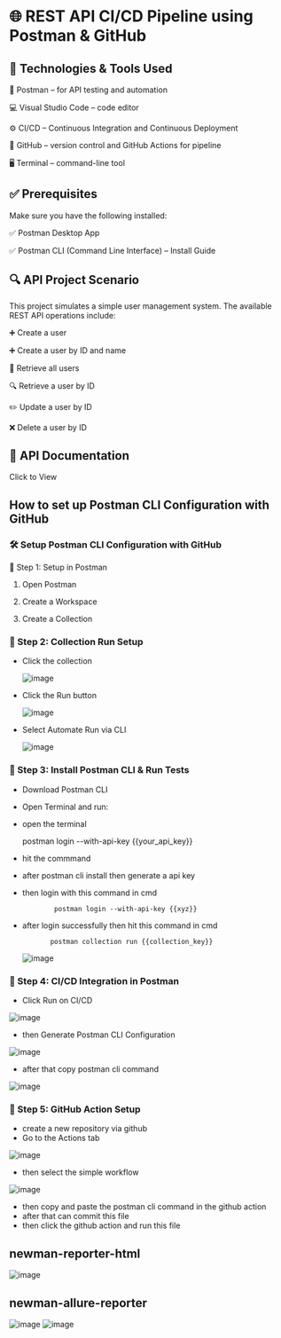# 🌐 REST API CI/CD Pipeline using Postman & GitHub

## 🚀 Technologies & Tools Used

🧪 Postman – for API testing and automation

💻 Visual Studio Code – code editor

⚙️ CI/CD – Continuous Integration and Continuous Deployment

🔧 GitHub – version control and GitHub Actions for pipeline

🖥️ Terminal – command-line tool

## ✅ Prerequisites

Make sure you have the following installed:

✅ Postman Desktop App

✅ Postman CLI (Command Line Interface) – Install Guide

## 🔍 API Project Scenario

This project simulates a simple user management system. The available REST API operations include:

➕ Create a user

➕ Create a user by ID and name

📄 Retrieve all users

🔍 Retrieve a user by ID

✏️ Update a user by ID

❌ Delete a user by ID

## 📑 API Documentation

 Click to View

## How to set up Postman CLI Configuration with GitHub

### 🛠️ Setup Postman CLI Configuration with GitHub

🔹 Step 1: Setup in Postman

1. Open Postman

2. Create a Workspace

3. Create a Collection

### 🔹 Step 2: Collection Run Setup
- Click the collection
  
  ![image](https://github.com/Mamun104/restapi_automation_run_on_postman_cli/assets/78067017/5ae3cde3-e3f8-492b-8ad8-58fb800a7fd9)

- Click the Run button

  ![image](https://github.com/Mamun104/restapi_automation_run_on_postman_cli/assets/78067017/6ee1dab5-47e6-4fb8-87f5-d314543fa1fc)
  
- Select Automate Run via CLI

  ![image](https://github.com/Mamun104/restapi_automation_run_on_postman_cli/assets/78067017/2197efd6-e3ad-4022-ab71-02a7bb470b7c)
  
### 🔹 Step 3: Install Postman CLI & Run Tests

- Download Postman CLI
- Open Terminal and run:
- open the terminal
  
    postman login --with-api-key {{your_api_key}}
  
- hit the commmand
- after postman cli install then generate a api key
- then login with this command in cmd

              postman login --with-api-key {{xyz}}
  
- after login successfully then hit this command in cmd

             postman collection run {{collection_key}}
  
  ![image](https://github.com/Mamun104/restapi_automation_run_on_postman_cli/assets/78067017/b05fae3a-3b00-48bb-b75c-4c59ed3de8b1)

### 🔹 Step 4: CI/CD Integration in Postman

- Click Run on CI/CD

![image](https://github.com/Mamun104/restapi_ci_and_cd_pipeline_using_postman_and_github/assets/78067017/25582ac2-10a9-485b-a420-d158096a388f)

- then Generate Postman CLI Configuration

![image](https://github.com/Mamun104/restapi_ci_and_cd_pipeline_using_postman_and_github/assets/78067017/ee098a91-d6cc-4d72-ba65-bc3c50a64682)

- after that copy postman cli command

![image](https://github.com/Mamun104/restapi_ci_and_cd_pipeline_using_postman_and_github/assets/78067017/f9191c0b-3f68-4fb5-8dd4-3ff308744f99)

### 🔹 Step 5: GitHub Action Setup

- create a new repository via github
- Go to the Actions tab

![image](https://github.com/Mamun104/restapi_ci_and_cd_pipeline_using_postman_and_github/assets/78067017/eb449f88-7fab-47b7-80ce-27e0526ef8da)

- then select the simple workflow

![image](https://github.com/Mamun104/restapi_ci_and_cd_pipeline_using_postman_and_github/assets/78067017/51da6529-8e50-4b1f-ae37-c21fc2fb7846)

- then copy and paste the postman cli command in the github action
- after that can commit this file
- then click the github action and run this file

## newman-reporter-html

![image](https://github.com/Mamun104/api-cicd-pipeline-using-postman-and-github/assets/78067017/ddec0095-81c0-4573-96d3-9f4be0fa4c3e)

## newman-allure-reporter

![image](https://github.com/Mamun104/api-cicd-pipeline-using-postman-and-github/assets/78067017/8c6b0dc8-b4d5-4738-a302-0afc116ff888)
![image](https://github.com/Mamun104/api-cicd-pipeline-using-postman-and-github/assets/78067017/f6ef0a8d-ff7a-4dde-a5d3-e2d7a80eca3d)


